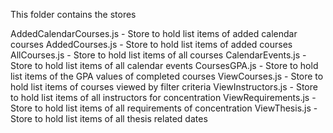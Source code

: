This folder contains the stores

AddedCalendarCourses.js - Store to hold list items of added calendar courses
AddedCourses.js - Store to hold list items of added courses
AllCourses.js - Store to hold list items of all courses
CalendarEvents.js - Store to hold list items of all calendar events
CoursesGPA.js - Store to hold list items of the GPA values of completed courses
ViewCourses.js - Store to hold list items of courses viewed by filter criteria
ViewInstructors.js - Store to hold list items of all instructors for concentration
ViewRequirements.js - Store to hold list items of all requirements of concentration
ViewThesis.js - Store to hold list items of all thesis related dates